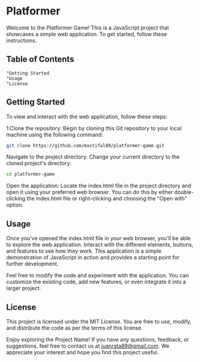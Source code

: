 # Platformer

Welcome to the Platformer Game! This is a JavaScript project that showcases a simple web application. To get started, follow these instructions.

## Table of Contents
    °Getting Started
    °Usage
    °License
## Getting Started
To view and interact with the web application, follow these steps:

1.Clone the repository: Begin by cloning this Git repository to your local machine using the following command:

```bash
git clone https://github.com/mastifal89/platformer-game.git
```
Navigate to the project directory: Change your current directory to the cloned project's directory:

```bash
cd platformer-game
```
Open the application: Locate the index.html file in the project directory and open it using your preferred web browser. You can do this by either double-clicking the index.html file or right-clicking and choosing the "Open with" option.

## Usage
Once you've opened the index.html file in your web browser, you'll be able to explore the web application. Interact with the different elements, buttons, and features to see how they work. This application is a simple demonstration of JavaScript in action and provides a starting point for further development.

Feel free to modify the code and experiment with the application. You can customize the existing code, add new features, or even integrate it into a larger project.

## License
This project is licensed under the MIT License. You are free to use, modify, and distribute the code as per the terms of this license.

Enjoy exploring the Project Name! If you have any questions, feedback, or suggestions, feel free to contact us at juanrata89@gmail.com. We appreciate your interest and hope you find this project useful.